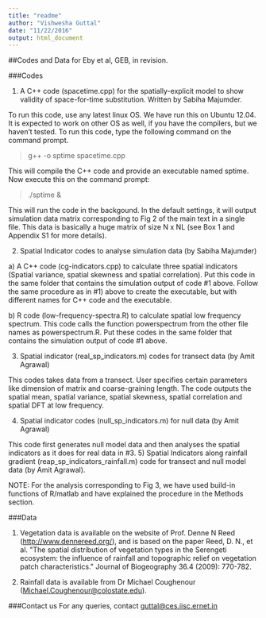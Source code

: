 ```yaml
---
title: "readme"
author: "Vishwesha Guttal"
date: "11/22/2016"
output: html_document
---
```


##Codes and Data for Eby et al, GEB, in revision.

###Codes

1) A C++ code (spacetime.cpp) for the spatially-explicit model to show validity of space-for-time substitution. Written by Sabiha Majumder. 

To run this code, use any latest linux OS. We have run this on Ubuntu 12.04. It is expected to work on other OS as well, if you have the compilers, but we haven’t tested. To run this code, type the following command on the command prompt. 

> g++ -o sptime spacetime.cpp 

This will compile the C++ code and provide an executable named sptime. Now execute this on the command prompt:

> ./sptime &

This will run the code in the backgound. In the default settings, it will output simulation data matrix corresponding to Fig 2 of the main text in a single file. This data is basically a huge matrix of size N x NL (see Box 1 and Appendix S1 for more details). 

2) Spatial Indicator codes to analyse simulation data (by Sabiha Majumder)

a) A C++ code (cg-indicators.cpp) to calculate three spatial indicators (Spatial variance, spatial skewness and spatial correlation). Put this code in the same folder that contains the simulation output of code #1 above. Follow the same procedure as in #1) above to create the executable, but with different names for C++ code and the executable.

b) R code (low-frequency-spectra.R) to calculate spatial low frequency spectrum. This code calls the function powerspectrum from the other file names as powerspectrum.R.  Put these codes in the same folder that contains the simulation output of code #1 above.

3) Spatial indicator (real_sp_indicators.m) codes for transect data (by Amit Agrawal)

This codes takes data from a transect. User specifies certain parameters like dimension of matrix and coarse-graining length. The code outputs the spatial mean, spatial variance, spatial skewness, spatial correlation and spatial DFT at low frequency.  

4) Spatial indicator codes (null_sp_indicators.m) for null data (by Amit Agrawal)

This code first generates null model data and then analyses the spatial indicators as it does for real data in #3. 
5) Spatial Indicators along rainfall gradient (reap_sp_indicators_rainfall.m) code for transect and null model data (by Amit Agrawal).

NOTE: For the analysis corresponding to Fig 3, we have used build-in functions of R/matlab and have explained the procedure in the Methods section. 

###Data

1) Vegetation data is available on the website of Prof. Denne N Reed (http://www.dennereed.org/), and is based on the paper Reed, D. N., et al. "The spatial distribution of vegetation types in the Serengeti ecosystem: the influence of rainfall and topographic relief on vegetation patch characteristics." Journal of Biogeography 36.4 (2009): 770-782.

2) Rainfall data is available from Dr Michael Coughenour (Michael.Coughenour@colostate.edu).

###Contact us
For any queries, contact guttal@ces.iisc.ernet.in